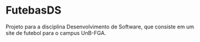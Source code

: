# FutebasDS
Projeto para a disciplina Desenvolvimento de Software, que consiste em um site de futebol para o campus UnB-FGA.
